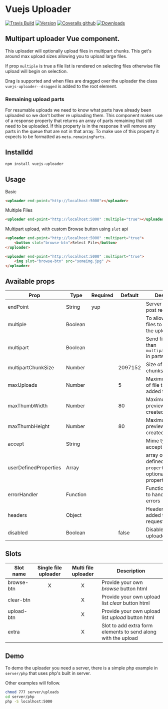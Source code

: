 # Vuejs Uploader

[![Travis Build](https://img.shields.io/travis/charliekassel/vuejs-uploader.svg)](https://travis-ci.org/charliekassel/vuejs-uploader)
[![Version](https://img.shields.io/npm/v/vuejs-uploader.svg)](https://www.npmjs.com/package/vuejs-uploader)
[![Coveralls github](https://img.shields.io/coveralls/github/charliekassel/vuejs-uploader.svg)](https://coveralls.io/github/charliekassel/vuejs-uploader?branch=master)
[![Downloads](https://img.shields.io/npm/dm/vuejs-uploader.svg)](https://www.npmjs.com/package/vuejs-uploader)

## Multipart uploader Vue component.

This uploader will optionally upload files in multipart chunks.
This get's around max upload sizes allowing you to upload large files.

If prop `multiple` is true a file list is rendered on selecting files otherwise file upload will begin on selection.

Drag is supported and when files are dragged over the uploader the class `vuejs-uploader--dragged` is added to the root element.

### Remaining upload parts

For resumable uploads we need to know what parts have already been uploaded so we don't bother re uploading them.
This component makes use of a response property that returns an array of parts remaining that still need to be uploaded.
If this property is in the response it will remove any parts in the queue that are not in that array.
To make use of this property it expects to be formatted as `meta.remainingParts`.

## Installdd

```bash
npm install vuejs-uploader
```

## Usage

Basic
```html
<uploader end-point="http://localhost:5000"></uploader>
```

Multiple Files
```html
<uploader end-point="http://localhost:5000" :multiple="true"></uploader>
```

Multipart upload, with custom Browse button using `slot` api
```html
<uploader end-point="http://localhost:5000" :multipart="true">
    <button slot="browse-btn">Select File</button>
</uploader>

<uploader end-point="http://localhost:5000" :multipart="true">
    <img slot="browse-btn" src="someimg.jpg" />
</uploader>
```

## Available props

|Prop                 |Type    |Required|Default|Description|
|---------------------|--------|--------|-------|----------|
|endPoint             |String  |yup     |       |Server end point to post requests|
|multiple             |Boolean |        |       |To allow multiple files to be added to the upload queue|
|multipart            |Boolean |        |       |Send files larger than `multipartChunkSize` in parts|
|multipartChunkSize   |Number  |        |2097152|Size of multipart chunks in bytes|
|maxUploads           |Number  |        |5      |Maximum number of file that can be added to the queue|
|maxThumbWidth        |Number  |        |80     |Maximum width of preview image created|
|maxThumbHeight       |Number  |        |80     |Maximum height of preview image created|
|accept               |String  |        |       |Mime types to accept|
|userDefinedProperties|Array   |        |       |array of objects defined with `property` and optional `required` properties|
|errorHandler         |Function|        |       |Function passed in to handle http errors|
|headers              |Object  |        |       |Headers can be added to the http requests|
|disabled             |Boolean |        |false  |Disable the uploader|

## Slots

|Slot name |Single file uploader|Multi file uploader|Description|
|----------|:------------------:|:-----------------:|-----------|
|browse-btn| X                  | X                 |Provide your own _browse_ button html|
|clear-btn |                    | X                 |Provide your own upload list _clear_ button html|
|upload-btn|                    | X                 |Provide your own upload list _upload_ button html|
|extra     |                    | X                 |Slot to add extra form elements to send along with the upload|

## Demo

To demo the uploader you need a server, there is a simple php example
in `server/php` that uses php's built in server.

Other examples will follow.

```bash
chmod 777 server/uploads
cd server/php
php -S localhost:5000
```
